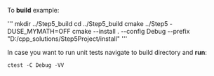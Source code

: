 To **build** example:

'''
mkdir ../Step5_build
cd ../Step5_build
cmake ../Step5 -DUSE_MYMATH=OFF
cmake --install . --config Debug --prefix "D:/cpp_solutions/Step5Project/install"
'''

In case you want to run unit tests navigate to build directory and **run**:
```
ctest -C Debug -VV
```